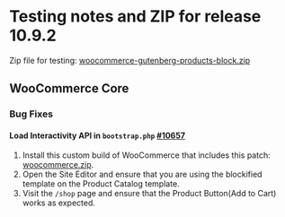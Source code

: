 # Testing notes and ZIP for release 10.9.2

Zip file for testing: [woocommerce-gutenberg-products-block.zip](https://github.com/woocommerce/woocommerce-blocks/files/12392788/woocommerce-gutenberg-products-block.zip)

## WooCommerce Core

### Bug Fixes

#### Load Interactivity API in `bootstrap.php` [#10657](https://github.com/woocommerce/woocommerce-blocks/pull/10657)

1. Install this custom build of WooCommerce that includes this patch: [woocommerce.zip](https://github.com/woocommerce/woocommerce-blocks/files/12378677/woocommerce.zip).
2. Open the Site Editor and ensure that you are using the blockified template on the Product Catalog template.
3. Visit the `/shop` page and ensure that the Product Button(Add to Cart) works as expected.
